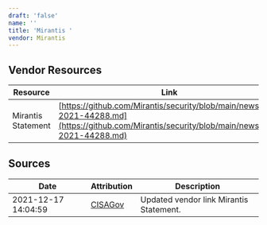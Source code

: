 ```yaml
---
draft: 'false'
name: ''
title: 'Mirantis '
vendor: Mirantis
---
```


## Vendor Resources
| Resource | Link |
| --- | --- |
| Mirantis Statement | [https://github.com/Mirantis/security/blob/main/news/cve-2021-44288.md](https://github.com/Mirantis/security/blob/main/news/cve-2021-44288.md) |



## Sources
| Date | Attribution | Description |
| --- | --- | --- |
| 2021-12-17 14:04:59 | [CISAGov](https://raw.githubusercontent.com/cisagov/log4j-affected-db/develop/README.md) | Updated vendor link Mirantis Statement.  |
